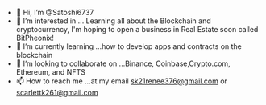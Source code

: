 - 👋 Hi, I’m @Satoshi6737
- 👀 I’m interested in ... Learning all about the Blockchain and cryptocurrency, I'm hoping to open a business in Real Estate soon called BitPheonix! 
- 🌱 I’m currently learning ...how to develop apps and contracts on the blockchain
- 💞️ I’m looking to collaborate on ...Binance, Coinbase,Crypto.com, Ethereum, and NFTS 
- 📫 How to reach me ...at my email sk21renee376@gmail.com or scarlettk261@gmail.com

<!---
Satoshi6737/Satoshi6737 is a ✨ special ✨ repository because its `README.md` (this file) appears on your GitHub profile.
You can click the Preview link to take a look at your changes.
--->
